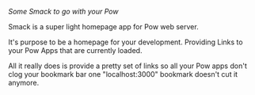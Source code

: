 *Some Smack to go with your Pow*

Smack is a super light homepage app for Pow web server. 

It's purpose to be a homepage for your development.  Providing Links to your Pow Apps that are currently loaded. 

All it really does is provide a pretty set of links so all your Pow apps don't clog your bookmark bar one "localhost:3000" bookmark doesn't cut it anymore. 

